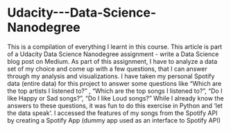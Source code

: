 # Udacity---Data-Science-Nanodegree
This is a compilation of everything I learnt in this course.
This article is part of a Udacity Data Science Nanodegree assignment - write a Data Science blog post on Medium. 
As part of this assignment, I have to analyze a data set of my choice and come up with a few questions, that I can answer through my analysis and visualizations. 
I have taken my personal Spotify data (entire data) for this project to answer some questions like “Which are the top artists I listened to?” ,
“Which are the top songs I listened to?”, “Do I like Happy or Sad songs?”, “Do I like Loud songs?” 
While I already know the answers to these questions, it was fun to do this exercise in Python and ‘let the data speak’. 
I accessed the features of my songs from the Spotify API by creating a Spotify App (dummy app used as an interface to Spotify API)


